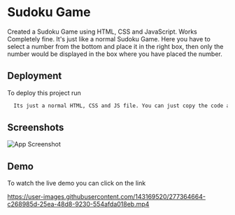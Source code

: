 
# Sudoku Game

Created a Sudoku Game using HTML, CSS and JavaScript.
Works Completely fine.
It's just like a normal Sudoku Game.
Here you have to select a number from the bottom and place it in the right box, then only the number would be displayed in the box where you have placed the number.





## Deployment

To deploy this project run

```bash
  Its just a normal HTML, CSS and JS file. You can just copy the code and paste it in your code editor and can view the project.
```


## Screenshots

![App Screenshot](https://user-images.githubusercontent.com/143169520/277363996-fa49a555-f738-4726-9e3d-59465d62b4a2.png)


## Demo

To watch the live demo you can click on the link

https://user-images.githubusercontent.com/143169520/277364664-c268985d-25ea-48d8-9230-554afda018eb.mp4

